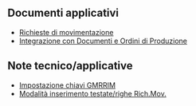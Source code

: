 ## Documenti applicativi
- [Richieste di movimentazione](Sorgenti/DOC/TA/B£AMO/GMRIMO_001)
- [Integrazione con Documenti e Ordini di Produzione](Sorgenti/DOC/TA/B£AMO/GMRIMO_002)
## Note tecnico/applicative
- [Impostazione chiavi GMRRIM](Sorgenti/DOC/TA/B£AMO/GMRIMO_N1)
- [Modalità inserimento testate/righe Rich.Mov.](Sorgenti/DOC/TA/B£AMO/GMRIMO_N2)
